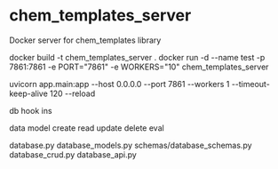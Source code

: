 # chem_templates_server
Docker server for chem_templates library


docker build -t chem_templates_server .
docker run -d --name test -p 7861:7861 -e PORT="7861" -e WORKERS="10" chem_templates_server

uvicorn app.main:app --host 0.0.0.0 --port 7861 --workers 1 --timeout-keep-alive 120 --reload


db hook ins

data model
create
read
update
delete
eval


database.py
database_models.py
schemas/database_schemas.py
database_crud.py
database_api.py